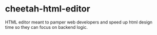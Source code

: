# cheetah-html-editor
HTML editor meant to pamper web developers and speed up html design time so they can focus on backend logic.

